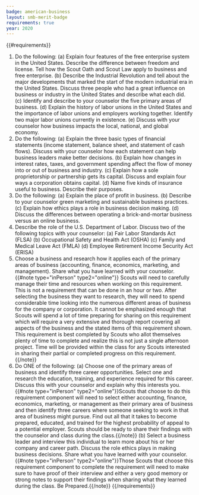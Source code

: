 ```yaml
---
badge: american-business
layout: smb-merit-badge
requirements: true
year: 2020
---
```


{{#requirements}}
1. Do the following:
    (a) Explain four features of the free enterprise system in the United States. Describe the difference between freedom and license. Tell how the Scout Oath and Scout Law apply to business and free enterprise.
    (b) Describe the Industrial Revolution and tell about the major developments that marked the start of the modern industrial era in the United States. Discuss three people who had a great influence on business or industry in the United States and describe what each did.
    (c) Identify and describe to your counselor the five primary areas of business.
    (d) Explain the history of labor unions in the United States and the importance of labor unions and employers working together. Identify two major labor unions currently in existence.
    (e) Discuss with your counselor how business impacts the local, national, and global economy.
2. Do the following:
    (a) Explain the three basic types of financial statements (income statement, balance sheet, and statement of cash flows). Discuss with your counselor how each statement can help business leaders make better decisions.
    (b) Explain how changes in interest rates, taxes, and government spending affect the flow of money into or out of business and industry.
    (c) Explain how a sole proprietorship or partnership gets its capital. Discuss and explain four ways a corporation obtains capital.
    (d) Name five kinds of insurance useful to business. Describe their purposes.
3. Do the following:
    (a) Explain the place of profit in business.
    (b) Describe to your counselor green marketing and sustainable business practices.
    (c) Explain how ethics plays a role in business decision making.
    (d) Discuss the differences between operating a brick-and-mortar business versus an online business.
4. Describe the role of the U.S. Department of Labor. Discuss two of the following topics with your counselor:
    (a) Fair Labor Standards Act (FLSA)
    (b) Occupational Safety and Health Act (OSHA)
    (c) Family and Medical Leave Act (FMLA)
    (d) Employee Retirement Income Security Act (ERISA)
5. Choose a business and research how it applies each of the primary areas of business (accounting, finance, economics, marketing, and management). Share what you have learned with your counselor. {{#note type="inPerson" type2="online"}} Scouts will need to carefully manage their time and resources when working on this requirement. This is not a requirement that can be done in an hour or two. After selecting the business they want to research, they will need to spend considerable time looking into the numerous different areas of business for the company or corporation. It cannot be emphasized enough that Scouts will spend a lot of time preparing for sharing on this requirement which will require a very extensive and thorough report covering all aspects of the business and the stated items of this requirement shown. This requirement is best completed by Scouts who allot themselves plenty of time to complete and realize this is not just a single afternoon project. Time will be provided within the class for any Scouts interested in sharing their partial or completed progress on this requirement. {{/note}}
6. Do ONE of the following:
    (a) Choose one of the primary areas of business and identify three career opportunities. Select one and research the education, training, and experience required for this career. Discuss this with your counselor and explain why this interests you. {{#note type="inPerson" type2="online"}}Scouts that choose to do this requirement component will need to select either accounting, finance, economics, marketing, or management as their primary area of business and then identify three careers where someone seeking to work in that area of business might pursue.  Find out all that it takes to become prepared, educated, and trained for the highest probability of appeal to a potential employer.  Scouts should be ready to share their findings with the counselor and class during the class.{{/note}}
    (b) Select a business leader and interview this individual to learn more about his or her company and career path. Discuss the role ethics plays in making business decisions. Share what you have learned with your counselor. {{#note type="inPerson" type2="online"}}Those Scouts that choose this requirement component to complete the requirement will need to make sure to have proof of their interview and either a very good memory or strong notes to support their findings when sharing what they learned during the class. Be Prepared.{{/note}}
{{/requirements}}
